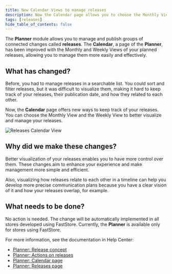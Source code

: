 ```yaml
---
title: New Calendar Views to manage releases
description: Now the Calendar page allows you to choose the Monthly View and the Weekly View to better visualize and manage your releases.
tags: [releases]
hide_table_of_contents: false
---
```


The **Planner** module allows you to manage and publish groups of connected changes called **releases**. The **Calendar**, a page of the **Planner**, has been improved with the Monthly and Weekly Views of your planned releases, allowing you to manage them more easily and effectively.

## What has changed?

Before, you had to manage releases in a searchable list. You could sort and filter releases, but it was difficult to visualize them, making it hard to keep track of your releases, their publication date, and how they related to each other.

Now, the **Calendar** page offers new ways to keep track of your releases. You can choose the Monthly View and the Weekly View to better visualize and manage your releases.

![Releases Calendar View](https://vtexhelp.vtexassets.com/assets/docs/src/image%201%20%281%29___1cd58b82c014783c462171ed7db8a1d6.png)


## Why did we make these changes?

Better visualization of your releases enables you to have more control over them. These changes aim to enhance your experience and make management more simple and efficient. 

Also, visualizing how releases relate to each other in a timeline can help you develop more precise communication plans because you have a clear vision of it and how your releases overlap, for example.


## What needs to be done?

No action is needed. The change will be automatically implemented in all stores developed using FastStore. Currently, the **Planner** is available only for stores using FastStore.

For more information, see the documentation in Help Center:

* [Planner: Release concept](https://help.vtex.com/en/tutorial/planner-release-concept-beta--4pWhQTXG0aIIsi2TYxxRkZ)
* [Planner: Actions on releases](https://help.vtex.com/en/tutorial/planner-actions-on-releases-beta--1zsomdifPEQkdV6RW93JyW)
* [Planner: Calendar page](https://help.vtex.com/en/tutorial/planner-calendar-page-beta--46wSZ7Z5xoXQPP0xHfIx9C)
* [Planner: Releases page](https://help.vtex.com/en/tutorial/planner-releases-page-beta--2p7IiVD6K8i1iRiwHph5sw)